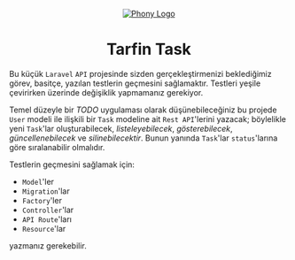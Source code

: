 <div align="center">

[![Phony Logo](https://avatars0.githubusercontent.com/u/53333940?s=200&v=4)](https://github.com/tarfin-labs/task)

# Tarfin Task

</div>

Bu küçük `Laravel` `API` projesinde sizden gerçekleştirmenizi beklediğimiz görev, basitçe, yazılan testlerin geçmesini sağlamaktır. Testleri yeşile çevirirken üzerinde değişiklik yapmamanız gerekiyor.

Temel düzeyle bir *TODO* uygulaması olarak düşünebileceğiniz bu projede `User` modeli ile ilişkili bir `Task` modeline ait `Rest API`'lerini yazacak; böylelikle yeni `Task`'lar oluşturabilecek, *listeleyebilecek*, *gösterebilecek*, *güncellenebilecek* ve *silinebilecektir*. Bunun yanında `Task`'lar `status`'larına göre sıralanabilir olmalıdır.

Testlerin geçmesini sağlamak için:

- `Model`'ler
- `Migration`'lar
- `Factory`'ler
- `Controller`'lar
- `API Route`'ları
- `Resource`'lar

yazmanız gerekebilir.
